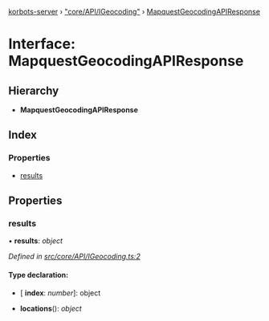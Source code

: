 [korbots-server](../README.md) › ["core/API/IGeocoding"](../modules/_core_api_igeocoding_.md) › [MapquestGeocodingAPIResponse](_core_api_igeocoding_.mapquestgeocodingapiresponse.md)

# Interface: MapquestGeocodingAPIResponse

## Hierarchy

* **MapquestGeocodingAPIResponse**

## Index

### Properties

* [results](_core_api_igeocoding_.mapquestgeocodingapiresponse.md#results)

## Properties

###  results

• **results**: *object*

*Defined in [src/core/API/IGeocoding.ts:2](https://github.com/Xisabla/Korbots/blob/cba63b6/server/src/core/API/IGeocoding.ts#L2)*

#### Type declaration:

* \[ **index**: *number*\]: object

* **locations**(): *object*
